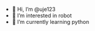 - 👋 Hi, I’m @uje123
- 👀 I’m interested in robot
- 🌱 I’m currently learning python

<!---
uje123/uje123 is a ✨ special ✨ repository because its `README.md` (this file) appears on your GitHub profile.
You can click the Preview link to take a look at your changes.
--->
